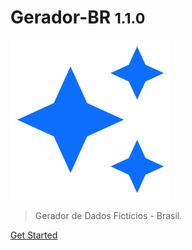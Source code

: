 # Gerador-BR <small>1.1.0</small>
![logo](_media/icon-128.svg)

> Gerador de Dados Fictícios - Brasil.

<!-- [NPM](https://www.npmjs.com/package/gerador-br) -->
<!-- [GitHub](https://github.com/marcelo-lourenco/gerador-br) -->
[Get Started](comecando.md)
